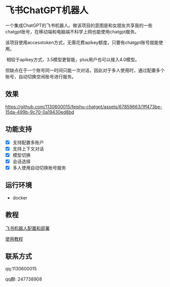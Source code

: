 # 飞书ChatGPT机器人

​ 一个集成ChatGPT的飞书机器人。做该项目的意图是和女朋友共享我的一些chatgpt账号，在移动端和电脑端不科学上网也能使用chatgpt服务。

​ 该项目使用accesstoken方式，无需花费apikey额度，只要有chatgpt账号就能使用。

​ 相较于apikey方式，3.5模型更智能，plus用户也可以接入4.0模型。

​ 但缺点在于一个账号同一时间只能一次对话，因此对于多人使用时，通过配置多个账号，自动切换空闲账号进行服务。

## 效果

https://github.com/1130600015/feishu-chatgpt/assets/67859663/1ff473be-15da-499b-9c70-0a19430ed8bd

## 功能支持

- [x] 支持配置多账户
- [x] 支持上下文对话
- [x] 模型切换
- [x] 会话选择
- [x] 多人使用自动切换账号服务

## 运行环境

- docker

## 教程

[飞书机器人配置和部署](docs/feishu.md)

[使用教程](docs/usage.md)

## 联系方式

qq:1130600015

qq群: 247738908
